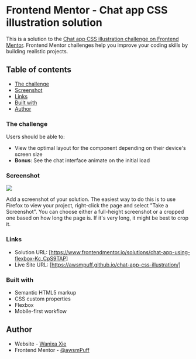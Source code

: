 # Frontend Mentor - Chat app CSS illustration solution

This is a solution to the [Chat app CSS illustration challenge on Frontend Mentor](https://www.frontendmentor.io/challenges/chat-app-css-illustration-O5auMkFqY). Frontend Mentor challenges help you improve your coding skills by building realistic projects. 

## Table of contents


  - [The challenge](#the-challenge)
  - [Screenshot](#screenshot)
  - [Links](#links)
  - [Built with](#built-with)
  - [Author](#author)
  

### The challenge

Users should be able to:

- View the optimal layout for the component depending on their device's screen size
- **Bonus**: See the chat interface animate on the initial load

### Screenshot

![](./screenshots)

Add a screenshot of your solution. The easiest way to do this is to use Firefox to view your project, right-click the page and select "Take a Screenshot". You can choose either a full-height screenshot or a cropped one based on how long the page is. If it's very long, it might be best to crop it.


### Links

- Solution URL: [https://www.frontendmentor.io/solutions/chat-app-using-flexbox-Kc_CpS9TAP]
- Live Site URL: [https://awsmpuff.github.io/chat-app-css-illustration/]


### Built with

- Semantic HTML5 markup
- CSS custom properties
- Flexbox
- Mobile-first workflow


## Author

- Website - [Wanixa Xie](https://www.your-site.com)
- Frontend Mentor - [@awsmPuff](https://www.frontendmentor.io/profile/awsmPuff)

